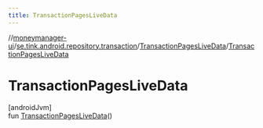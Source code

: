 ```yaml
---
title: TransactionPagesLiveData
---
```

//[moneymanager-ui](../../../index.html)/[se.tink.android.repository.transaction](../index.html)/[TransactionPagesLiveData](index.html)/[TransactionPagesLiveData](-transaction-pages-live-data.html)



# TransactionPagesLiveData



[androidJvm]\
fun [TransactionPagesLiveData](-transaction-pages-live-data.html)()




